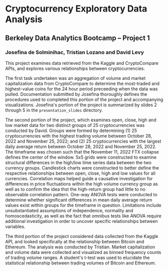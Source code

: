 # Cryptocurrency Exploratory Data Analysis
## Berkeley Data Analytics Bootcamp – Project 1
### Josefina de Solminihac, Tristian Lozano and David Levy

This project examines data retrieved from the Kaggle and CryptoCompare APIs, and explores various relationships between cryptocurrencies.

The first task undertaken was an aggregation of volume and market capitalization data from CryptoCompare to determine the most-traded and highest-value coins for the 24 hour period preceeding when the data was pulled. Documentation submitted by Josefina thoroughly defines the procedures used to completed this portion of the project and accompanying visualizations. Josefina's portion of the project is summarized by slides 2 through 5 in the `presentation_slides` directory.

The second portion of the project, which examines open, close, high and low market data for two distinct groups of 25 cryptocurrencies was conducted by David. Groups were formed by determining (1) 25 cryptocurrencies with the highest trading volume between October 28, 2022 and November 25, 2022; and (2) 25 cryptocurrencies with the largest daily average return between October 28, 2022 and November 25, 2022. The timeframe was chosen such that the November 11, 2022 FTX collapse defines the center of the window. 5x5 grids were constructed to examine structural differences in the high/low time series data between the two currency groups. Candlestick charts were constructed to better define the respective relationships between open, close, high and low values for all currencies. Correlation maps helped guide a causative investigation for differences in price fluctuations within the high volume currency group as well as to confirm the idea thst the high-return group had little to no observable correlation pattern. One-way ANOVA tests were conducted to determine whether significant differences in mean daily average return values exist within groups for the timeframe in question. Limitations include unsubstantiated assumptions of independence, normality and homoscedasticity, as well as the fact that omnibus tests like ANOVA require additional investigation in order to uncover specific relationships between variables.

The third portion of the project considered data collected from the Kaggle API, and looked specifically at the relationship between Bitcoin and Ethereum. The analysis was conducted by Tristian. Market capitalization and volume data were collected and visualized as binned frequency counts of trading volume ranges. A student's t-test was used to elucidate the statistical relationship between trading volumes of Bitcoin and Ethereum.